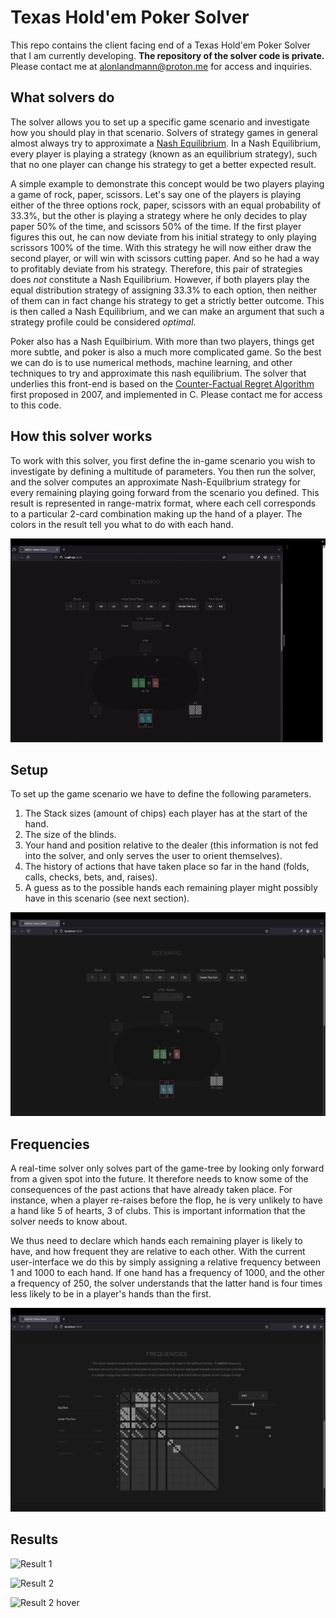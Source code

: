 # Texas Hold'em Poker Solver

This repo contains the client facing end of a Texas Hold'em Poker Solver that I am currently developing.
**The repository of the solver code is private.**
Please contact me at alonlandmann@proton.me for access and inquiries.

## What solvers do
The solver allows you to set up a specific game scenario and investigate how you should play in that scenario.
Solvers of strategy games in general almost always try to approximate a [Nash Equilibrium](https://en.wikipedia.org/wiki/Nash_equilibrium).
In a Nash Equilibrium, every player is playing a strategy (known as an equilibrium strategy), such that no one player can change his strategy to get a better expected result.

A simple example to demonstrate this concept would be two players playing a game of rock, paper, scissors.
Let's say one of the players is playing either of the three options rock, paper, scissors with an equal probability of 33.3%,
but the other is playing a strategy where he only decides to play paper 50% of the time, and scissors 50% of the time.
If the first player figures this out, he can now deviate from his initial strategy to only playing scrissors 100% of the time.
With this strategy he will now either draw the second player, or will win with scissors cutting paper. And so he had a way to profitably deviate from his strategy.
Therefore, this pair of strategies does *not* constitute a Nash Equilibrium.
However, if both players play the equal distribution strategy of assigning 33.3% to each option, then neither of them can in fact change his strategy to get a strictly better outcome.
This is then called a Nash Equilibrium, and we can make an argument that such a strategy profile could be considered *optimal*.

Poker also has a Nash Equilbirium. With more than two players, things get more subtle, and poker is also a much more complicated game.
So the best we can do is to use numerical methods, machine learning, and other techniques to try and approximate this nash equilibrium.
The solver that underlies this front-end is based on the [Counter-Factual Regret Algorithm](https://proceedings.neurips.cc/paper/2007/file/08d98638c6fcd194a4b1e6992063e944-Paper.pdf) first proposed in 2007,
and implemented in C. Please contact me for access to this code.

## How this solver works
To work with this solver, you first define the in-game scenario you wish to investigate by defining a multitude of parameters.
You then run the solver, and the solver computes an approximate Nash-Equilbrium strategy for every remaining playing going forward from the scenario you defined.
This result is represented in range-matrix format, where each cell corresponds to a particular 2-card combination making up the hand of a player.
The colors in the result tell you what to do with each hand.

![Demo](public/readme/solver-recording.gif)

## Setup
To set up the game scenario we have to define the following parameters.
1. The Stack sizes (amount of chips) each player has at the start of the hand.
2. The size of the blinds.
3. Your hand and position relative to the dealer (this information is not fed into the solver, and only serves the user to orient themselves).
4. The history of actions that have taken place so far in the hand (folds, calls, checks, bets, and, raises).
5. A guess as to the possible hands each remaining player might possibly have in this scenario (see next section).

![Setup](public/readme/setup.png)

## Frequencies
A real-time solver only solves part of the game-tree by looking only forward from a given spot into the future.
It therefore needs to know some of the consequences of the past actions that have already taken place.
For instance, when a player re-raises before the flop, he is very unlikely to have a hand like 5 of hearts, 3 of clubs.
This is important information that the solver needs to know about.

We thus need to declare which hands each remaining player is likely to have, and how frequent they are relative to each other.
With the current user-interface we do this by simply assigning a relative frequency between 1 and 1000 to each hand.
If one hand has a frequency of 1000, and the other a frequency of 250, the solver understands that the latter hand is four times less likely to be in a player's hands than the first.

![Frequencies](public/readme/frequencies.png)

## Results
![Result 1](public/readme/result-1.png.gif)

![Result 2](public/readme/result-2.png.gif)

![Result 2 hover](public/readme/result-2-hover.png.gif)
